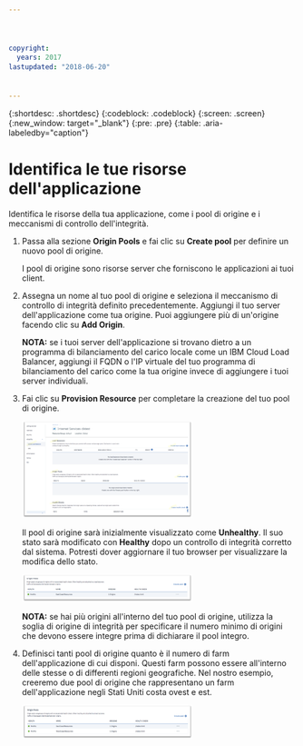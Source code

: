 ```yaml
---



copyright:
  years: 2017
lastupdated: "2018-06-20"


---
```


{:shortdesc: .shortdesc}
{:codeblock: .codeblock}
{:screen: .screen}
{:new_window: target="_blank"}
{:pre: .pre}
{:table: .aria-labeledby="caption"}

# Identifica le tue risorse dell'applicazione

Identifica le risorse della tua applicazione, come i pool di origine e i meccanismi di controllo dell'integrità. 
 
1. Passa alla sezione **Origin Pools** e fai clic su **Create pool** per definire un nuovo pool di origine. 

   I pool di origine sono risorse server che forniscono le applicazioni ai tuoi client. 
   
2. Assegna un nome al tuo pool di origine e seleziona il meccanismo di controllo di integrità definito precedentemente. Aggiungi il tuo server dell'applicazione come tua origine. Puoi aggiungere più di un'origine facendo clic su **Add Origin**. 

   **NOTA:** se i tuoi server dell'applicazione si trovano dietro a un programma di bilanciamento del carico locale come un IBM Cloud Load Balancer, aggiungi il FQDN o l'IP virtuale del tuo programma di bilanciamento del carico come la tua origine invece di aggiungere i tuoi server individuali. 
   
3. Fai clic su **Provision Resource** per completare la creazione del tuo pool di origine.  

   <img src="images/Reliability6.png" alt="disegno" style="width: 300px;"/>
   
   Il pool di origine sarà inizialmente visualizzato come **Unhealthy**. Il suo stato sarà modificato con **Healthy** dopo un controllo di integrità corretto dal sistema. Potresti dover aggiornare il tuo browser per visualizzare la modifica dello stato. 
   
   <img src="images/Reliability9.png" alt="disegno" style="width: 300px;"/>
   
   **NOTA:** se hai più origini all'interno del tuo pool di origine, utilizza la soglia di origine di integrità per specificare il numero minimo di origini che devono essere integre prima di dichiarare il pool integro. 
   
4. Definisci tanti pool di origine quanto è il numero di farm dell'applicazione di cui disponi. Questi farm possono essere all'interno delle stesse o di differenti
regioni geografiche. Nel nostro esempio, creeremo due pool di origine che rappresentano un farm dell'applicazione negli Stati Uniti costa ovest e est. 

   <img src="images/Reliability10.png" alt="disegno" style="width: 300px;"/>
